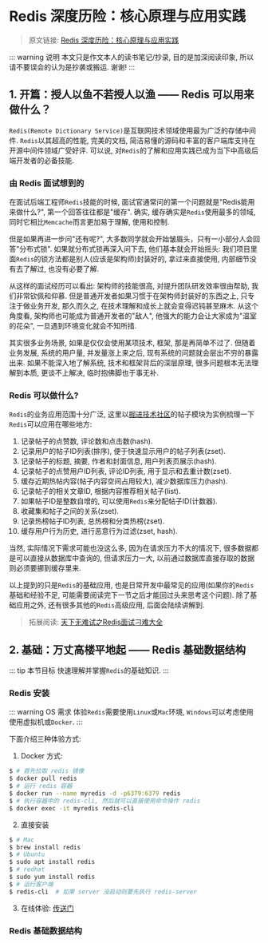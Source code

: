 # Redis 深度历险：核心原理与应用实践

> 原文链接: [Redis 深度历险：核心原理与应用实践]()

::: warning 说明
本文只是作文本人的读书笔记/抄录, 目的是加深阅读印象, 所以请不要误会的认为是抄袭或搬运. 谢谢!
:::

## 1. 开篇：授人以鱼不若授人以渔 —— Redis 可以用来做什么？

`Redis(Remote Dictionary Service)`是互联网技术领域使用最为广泛的存储中间件. `Redis`以其超高的性能, 完美的文档, 简洁易懂的源码和丰富的客户端库支持在开源中间件领域广受好评. 可以说, 对`Redis`的了解和应用实践已成为当下中高级后端开发者的必备技能.

### 由 Redis 面试想到的

在面试后端工程师`Redis`技能的时候, 面试官通常问的第一个问题就是"Redis能用来做什么?", 第一个回答往往都是"缓存". 确实, 缓存确实是`Redis`使用最多的领域, 同时它相比`Memcache`而言更加易于理解, 使用和控制.

但是如果再进一步问"还有呢?", 大多数同学就会开始皱眉头，只有一小部分人会回答"分布式锁". 如果就分布式锁再深入问下去, 他们基本就会开始摇头: 我们项目里面`Redis`的锁方法都是别人(应该是架构师)封装好的, 拿过来直接使用, 内部细节没有去了解过, 也没有必要了解.

从这样的面试经历可以看出: 架构师的技能很高, 对提升团队研发效率很由帮助, 我们非常钦佩和仰慕. 但是普通开发者如果习惯于在架构师封装好的东西之上, 只专注于做业务开发, 那久而久之, 在技术理解和成长上就会变得迟钝甚至麻木. 从这个角度看, 架构师也可能成为普通开发者的"敌人", 他强大的能力会让大家成为"温室的花朵", 一旦遇到环境变化就会不知所措.

其实很多业务场景, 如果是仅仅会使用某项技术, 框架, 那是再简单不过了. 但随着业务发展, 系统的用户量, 并发量涨上来之后, 现有系统的问题就会层出不穷的暴露出来. 如果不能深入地了解系统, 技术和框架背后的深层原理, 很多问题根本无法理解到本质, 更谈不上解决, 临时抱佛脚也于事无补.

### Redis 可以做什么?

`Redis`的业务应用范围十分广泛, 这里以[掘进技术社区](https://juejin.im/)的帖子模块为实例梳理一下`Redis`可以应用在哪些地方:

1. 记录帖子的点赞数, 评论数和点击数(hash).
2. 记录用户的帖子ID列表(排序), 便于快速显示用户的帖子列表(zset).
3. 记录帖子的标题, 摘要, 作者和封面信息, 用户列表页展示(hash).
4. 记录帖子的点赞用户ID列表, 评论ID列表, 用于显示和去重计数(zset).
5. 缓存近期热帖内容(帖子内容空间占用较大), 减少数据库压力(hash).
6. 记录帖子的相关文章ID, 根据内容推荐相关帖子(list).
7. 如果帖子ID是整数自增的, 可以使用`Redis`来分配帖子ID(计数器).
8. 收藏集和帖子之间的关系(zset).
9. 记录热榜帖子ID列表, 总热榜和分类热榜(zset).
10. 缓存用户行为历史, 进行恶意行为过滤(zset, hash).

当然, 实际情况下需求可能也没这么多, 因为在请求压力不大的情况下, 很多数据都是可以直接从数据库中查询的, 但请求压力一大, 以前通过数据库直接存取的数据则必须要挪到缓存里来.

以上提到的只是`Redis`的基础应用, 也是日常开发中最常见的应用(如果你的`Redis`基础和经验不足, 可能需要阅读完下一节之后才能回过头来思考这个问题). 除了基础应用之外, 还有很多其他的`Redis`高级应用, 后面会陆续讲解到.

> 拓展阅读: [天下无难试之Redis面试刁难大全](https://mp.weixin.qq.com/s/-y1zvqWEJ3Tt4h39Z0WBJg)

## 2. 基础：万丈高楼平地起 —— Redis 基础数据结构

::: tip 本节目标
快速理解并掌握`Redis`的基础知识.
:::

### Redis 安装

::: warning OS 需求
体验`Redis`需要使用`Linux`或`Mac`环境, `Windows`可以考虑使用使用虚拟机或`Docker`.
:::

下面介绍三种体验方式:

1. Docker 方式:

```bash
$ # 首先拉取 redis 镜像
$ docker pull redis
$ # 运行 redis 容器
$ docker run --name myredis -d -p6379:6379 redis
$ # 执行容器中的 redis-cli, 然后就可以直接使用命令操作 redis
$ docker exec -it myredis redis-cli
```

2. 直接安装

```bash
$ # Mac
$ brew install redis
$ # Ubuntu
$ sudo apt install redis
$ # redhat
$ sudo yum install redis
$ # 运行客户端
$ redis-cli  # 如果 server 没启动则要先执行 redis-server
```

3. 在线体验: [传送门](https://try.redis.io/)

### Redis 基础数据结构
